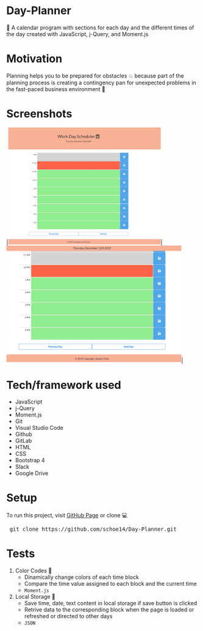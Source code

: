 # Day-Planner
:date: A calendar program with sections for each day and the different times of the day created with JavaScript, j-Query, and Moment.js

# Motivation
Planning helps you to be prepared for obstacles :collision: because part of the planning process is creating a contingency pan for unexpected problems in the fast-paced business environment :office:

# Screenshots
|<a href="https://schoe14.github.io/Day-Planner/"><img src="https://github.com/schoe14/Day-Planner/blob/master/assets/screenshot1.JPG" style="width:400px;"></a>|<a href="https://schoe14.github.io/Day-Planner/"><img src="https://github.com/schoe14/Day-Planner/blob/master/assets/screenshot2.JPG" style="width:459px;"></a>|

# Tech/framework used
* JavaScript
* j-Query
* Moment.js
* Git
* Visual Studio Code
* Github
* GitLab
* HTML
* CSS
* Bootstrap 4
* Slack
* Google Drive

# Setup
To run this project, visit [GitHub Page](https://schoe14.github.io/Day-Planner/ "Seohui's GitHub Page") or clone :computer:
</br> 
<pre> git clone https://github.com/schoe14/Day-Planner.git </pre>

# Tests
1. Color Codes :art:
   * Dinamically change colors of each time block
   * Compare the time value assigned to each block and the current time
   * `Moment.js`
2. Local Storage :file_folder:
   * Save time, date, text content in local storage if save button is clicked
   * Retrive data to the corresponding block when the page is loaded or refreshed or directed to other days
   * `JSON`
